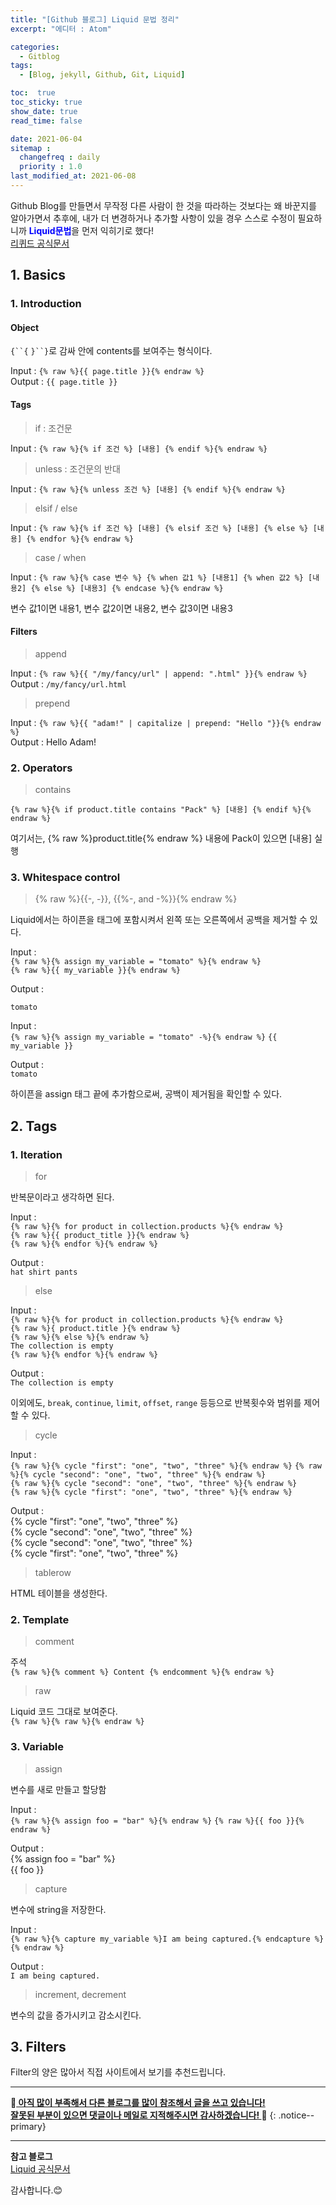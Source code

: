 ```yaml
---
title: "[Github 블로그] Liquid 문법 정리"
excerpt: "에디터 : Atom"

categories:
  - Gitblog
tags:
  - [Blog, jekyll, Github, Git, Liquid]

toc:  true
toc_sticky: true
show_date: true
read_time: false

date: 2021-06-04
sitemap :
  changefreq : daily
  priority : 1.0
last_modified_at: 2021-06-08
---
```


Github Blog를 만들면서 무작정 다른 사람이 한 것을 따라하는 것보다는 왜 바꾼지를 알아가면서 추후에, 내가 더 변경하거나 추가할 사항이 있을 경우 스스로 수정이 필요하니까 <span style="color:blue">**Liquid문법**</span>을 먼저 익히기로 했다!  
[리퀴드 공식문서](http://shopify.github.io/liquid/)  

## 1. Basics  
### 1. Introduction
#### Object  
`{``{` `}``}`로 감싸 안에 contents를 보여주는 형식이다.  

Input : `{% raw %}{{ page.title }}{% endraw %}`  
Output : `{{ page.title }}`
#### Tags  
> if : 조건문  

Input : `{% raw %}{% if 조건 %} [내용] {% endif %}{% endraw %}`  

> unless : 조건문의 반대  

Input : `{% raw %}{% unless 조건 %} [내용] {% endif %}{% endraw %}`  

> elsif / else  

Input : `{% raw %}{% if 조건 %} [내용] {% elsif 조건 %} [내용] {% else %} [내용] {% endfor %}{% endraw %}`  

> case / when  

Input : `{% raw %}{% case 변수 %} {% when 값1 %} [내용1] {% when 값2 %} [내용2] {% else %} [내용3] {% endcase %}{% endraw %}`  

변수 값1이면 내용1, 변수 값2이면 내용2, 변수 값3이면 내용3  

#### Filters  
> append  

Input : `{% raw %}{{ "/my/fancy/url" | append: ".html" }}{% endraw %}`  
Output : `/my/fancy/url.html`  

> prepend  

Input : `{% raw %}{{ "adam!" | capitalize | prepend: "Hello "}}{% endraw %}`  
Output : Hello Adam!  

### 2. Operators  
> contains  

`{% raw %}{% if product.title contains "Pack" %} [내용] {% endif %}{% endraw %}`  

여기서는, {% raw %}product.title{% endraw %} 내용에 Pack이 있으면 [내용] 실행  

### 3. Whitespace control  
> {% raw %}{{-, -}}, {{%-, and -%}}{% endraw %}  

Liquid에서는 하이픈을 태그에 포함시켜서 왼쪽 또는 오른쪽에서 공백을 제거할 수 있다.

Input :  
`{% raw %}{% assign my_variable = "tomato" %}{% endraw %}`  
`{% raw %}{{ my_variable }}{% endraw %}`

Output :  

`tomato`  

Input :  
`{% raw %}{% assign my_variable = "tomato" -%}{% endraw %}`
`{{ my_variable }}`  

Output :  
`tomato`  

하이픈을 assign 태그 끝에 추가함으로써, 공백이 제거됨을 확인할 수 있다.  

## 2. Tags  
### 1. Iteration  
> for  

반복문이라고 생각하면 된다.  

Input :  
`{% raw %}{% for product in collection.products %}{% endraw %}`  
`{% raw %}{{ product_title }}{% endraw %}`  
`{% raw %}{% endfor %}{% endraw %}`  

Output :  
`hat shirt pants`  

> else  

Input :  
`{% raw %}{% for product in collection.products %}{% endraw %}`  
`{% raw %}{ product.title }{% endraw %}`  
`{% raw %}{% else %}{% endraw %}`  
`The collection is empty`  
`{% raw %}{% endfor %}{% endraw %}`  

Output :  
`The collection is empty`  

이외에도, `break`, `continue`, `limit`, `offset`, `range` 등등으로 반복횟수와 범위를 제어할 수 있다.  

> cycle  

Input :  
`{% raw %}{% cycle "first": "one", "two", "three" %}{% endraw %}`
`{% raw %}{% cycle "second": "one", "two", "three" %}{% endraw %}`  
`{% raw %}{% cycle "second": "one", "two", "three" %}{% endraw %}`  
`{% raw %}{% cycle "first": "one", "two", "three" %}{% endraw %}`  

Output :  
{% cycle "first": "one", "two", "three" %}  
{% cycle "second": "one", "two", "three" %}  
{% cycle "second": "one", "two", "three" %}  
{% cycle "first": "one", "two", "three" %}  

> tablerow  

HTML 테이블을 생성한다.  

### 2. Template  
> comment  

주석  
`{% raw %}{% comment %} Content {% endcomment %}{% endraw %}`  

> raw  

Liquid 코드 그대로 보여준다.  
`{% raw %}{% raw %}{% endraw %}`  

### 3. Variable  
> assign  

변수를 새로 만들고 할당함  

Input :  
`{% raw %}{% assign foo = "bar" %}{% endraw %}`
`{% raw %}{{ foo }}{% endraw %}`  

Output :  
{% assign foo = "bar" %}  
{{ foo }}  

> capture  

변수에 string을 저장한다.  

Input :  
`{% raw %}{% capture my_variable %}I am being captured.{% endcapture %}{% endraw %}`  

Output :  
`I am being captured.`  

> increment, decrement  

변수의 값을 증가시키고 감소시킨다.  

## 3. Filters  
Filter의 양은 많아서 직접 사이트에서 보기를 추천드립니다.  

---
🐢**<u>  아직 많이 부족해서 다른 블로그를 많이 참조해서 글을 쓰고 있습니다!<br>잘못된 부분이 있으면 댓글이나 메일로 지적해주시면 감사하겠습니다!  </u>**🐢
{: .notice--primary}   

---
**참고 블로그**  
[Liquid 공식문서](http://shopify.github.io/liquid/)  

감사합니다.😊
